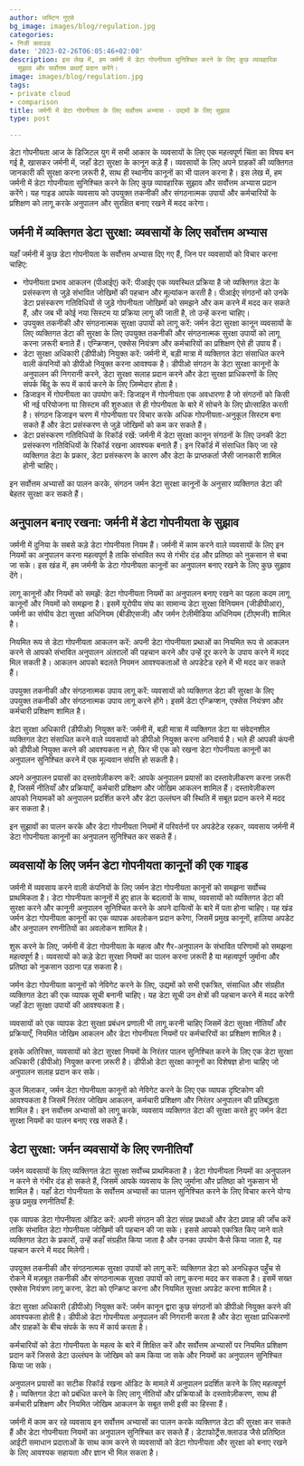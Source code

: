 ```yaml
---
author: जस्टिन गुएसे
bg_image: images/blog/regulation.jpg
categories:
- निजी क्लाउड
date: '2023-02-26T06:05:46+02:00'
description: इस लेख में, हम जर्मनी में डेटा गोपनीयता सुनिश्चित करने के लिए कुछ व्यावहारिक
  सुझाव और सर्वोत्तम प्रथाएँ प्रदान करेंगे।
image: images/blog/regulation.jpg
tags:
- private cloud
- comparison
title: जर्मनी में डेटा गोपनीयता के लिए सर्वोत्तम अभ्यास - उद्यमों के लिए सुझाव
type: post

---
```

डेटा गोपनीयता आज के डिजिटल युग में सभी आकार के व्यवसायों के लिए एक महत्वपूर्ण चिंता का विषय बन गई है, खासकर जर्मनी में, जहाँ डेटा सुरक्षा के कानून कड़े हैं। व्यवसायों के लिए अपने ग्राहकों की व्यक्तिगत जानकारी की सुरक्षा करना ज़रूरी है, साथ ही स्थानीय कानूनों का भी पालन करना है। इस लेख में, हम जर्मनी में डेटा गोपनीयता सुनिश्चित करने के लिए कुछ व्यावहारिक सुझाव और सर्वोत्तम अभ्यास प्रदान करेंगे। यह गाइड आपके व्यवसाय को उपयुक्त तकनीकी और संगठनात्मक उपायों और कर्मचारियों के प्रशिक्षण को लागू करके अनुपालन और सुरक्षित बनाए रखने में मदद करेगा।

## जर्मनी में व्यक्तिगत डेटा सुरक्षा: व्यवसायों के लिए सर्वोत्तम अभ्यास

यहाँ जर्मनी में कुछ डेटा गोपनीयता के सर्वोत्तम अभ्यास दिए गए हैं, जिन पर व्यवसायों को विचार करना चाहिए:

- गोपनीयता प्रभाव आकलन (पीआईए) करें: पीआईए एक व्यवस्थित प्रक्रिया है जो व्यक्तिगत डेटा के प्रसंस्करण से जुड़े संभावित जोखिमों की पहचान और मूल्यांकन करती है। पीआईए संगठनों को उनके डेटा प्रसंस्करण गतिविधियों से जुड़े गोपनीयता जोखिमों को समझने और कम करने में मदद कर सकते हैं, और जब भी कोई नया सिस्टम या प्रक्रिया लागू की जाती है, तो उन्हें करना चाहिए।
- उपयुक्त तकनीकी और संगठनात्मक सुरक्षा उपायों को लागू करें: जर्मन डेटा सुरक्षा कानून व्यवसायों के लिए व्यक्तिगत डेटा की सुरक्षा के लिए उपयुक्त तकनीकी और संगठनात्मक सुरक्षा उपायों को लागू करना ज़रूरी बनाते हैं। एन्क्रिप्शन, एक्सेस नियंत्रण और कर्मचारियों का प्रशिक्षण ऐसे ही उपाय हैं।
- डेटा सुरक्षा अधिकारी (डीपीओ) नियुक्त करें: जर्मनी में, बड़ी मात्रा में व्यक्तिगत डेटा संसाधित करने वाली कंपनियों को डीपीओ नियुक्त करना आवश्यक है। डीपीओ संगठन के डेटा सुरक्षा कानूनों के अनुपालन की निगरानी करने, डेटा सुरक्षा सलाह प्रदान करने और डेटा सुरक्षा प्राधिकरणों के लिए संपर्क बिंदु के रूप में कार्य करने के लिए ज़िम्मेदार होता है।
- डिजाइन में गोपनीयता का उपयोग करें: डिजाइन में गोपनीयता एक अवधारणा है जो संगठनों को किसी भी नई परियोजना या सिस्टम की शुरुआत से ही गोपनीयता के बारे में सोचने के लिए प्रोत्साहित करती है। संगठन डिजाइन चरण में गोपनीयता पर विचार करके अधिक गोपनीयता-अनुकूल सिस्टम बना सकते हैं और डेटा प्रसंस्करण से जुड़े जोखिमों को कम कर सकते हैं।
- डेटा प्रसंस्करण गतिविधियों के रिकॉर्ड रखें: जर्मनी में डेटा सुरक्षा कानून संगठनों के लिए उनकी डेटा प्रसंस्करण गतिविधियों के रिकॉर्ड रखना आवश्यक बनाते हैं। इन रिकॉर्ड में संसाधित किए जा रहे व्यक्तिगत डेटा के प्रकार, डेटा प्रसंस्करण के कारण और डेटा के प्राप्तकर्ता जैसी जानकारी शामिल होनी चाहिए।

इन सर्वोत्तम अभ्यासों का पालन करके, संगठन जर्मन डेटा सुरक्षा कानूनों के अनुसार व्यक्तिगत डेटा की बेहतर सुरक्षा कर सकते हैं।

## अनुपालन बनाए रखना: जर्मनी में डेटा गोपनीयता के सुझाव

जर्मनी में दुनिया के सबसे कड़े डेटा गोपनीयता नियम हैं। जर्मनी में काम करने वाले व्यवसायों के लिए इन नियमों का अनुपालन करना महत्वपूर्ण है ताकि संभावित रूप से गंभीर दंड और प्रतिष्ठा को नुकसान से बचा जा सके। इस खंड में, हम जर्मनी के डेटा गोपनीयता कानूनों का अनुपालन बनाए रखने के लिए कुछ सुझाव देंगे।

लागू कानूनों और नियमों को समझें: डेटा गोपनीयता नियमों का अनुपालन बनाए रखने का पहला कदम लागू कानूनों और नियमों को समझना है। इसमें यूरोपीय संघ का सामान्य डेटा सुरक्षा विनियमन (जीडीपीआर), जर्मनी का संघीय डेटा सुरक्षा अधिनियम (बीडीएसजी) और जर्मन टेलीमीडिया अधिनियम (टीएमजी) शामिल है।

नियमित रूप से डेटा गोपनीयता आकलन करें: अपनी डेटा गोपनीयता प्रथाओं का नियमित रूप से आकलन करने से आपको संभावित अनुपालन अंतरालों की पहचान करने और उन्हें दूर करने के उपाय करने में मदद मिल सकती है। आकलन आपको बदलते नियमन आवश्यकताओं से अपडेटेड रहने में भी मदद कर सकते हैं।

उपयुक्त तकनीकी और संगठनात्मक उपाय लागू करें: व्यवसायों को व्यक्तिगत डेटा की सुरक्षा के लिए उपयुक्त तकनीकी और संगठनात्मक उपाय लागू करने होंगे। इसमें डेटा एन्क्रिप्शन, एक्सेस नियंत्रण और कर्मचारी प्रशिक्षण शामिल है।

डेटा सुरक्षा अधिकारी (डीपीओ) नियुक्त करें: जर्मनी में, बड़ी मात्रा में व्यक्तिगत डेटा या संवेदनशील व्यक्तिगत डेटा संसाधित करने वाले व्यवसायों को डीपीओ नियुक्त करना अनिवार्य है। भले ही आपकी कंपनी को डीपीओ नियुक्त करने की आवश्यकता न हो, फिर भी एक को रखना डेटा गोपनीयता कानूनों का अनुपालन सुनिश्चित करने में एक मूल्यवान संपत्ति हो सकती है।

अपने अनुपालन प्रयासों का दस्तावेज़ीकरण करें: आपके अनुपालन प्रयासों का दस्तावेज़ीकरण करना ज़रूरी है, जिसमें नीतियाँ और प्रक्रियाएँ, कर्मचारी प्रशिक्षण और जोखिम आकलन शामिल हैं। दस्तावेज़ीकरण आपको नियामकों को अनुपालन प्रदर्शित करने और डेटा उल्लंघन की स्थिति में सबूत प्रदान करने में मदद कर सकता है।

इन सुझावों का पालन करके और डेटा गोपनीयता नियमों में परिवर्तनों पर अपडेटेड रहकर, व्यवसाय जर्मनी में डेटा गोपनीयता कानूनों का अनुपालन सुनिश्चित कर सकते हैं।

## व्यवसायों के लिए जर्मन डेटा गोपनीयता कानूनों की एक गाइड

जर्मनी में व्यवसाय करने वाली कंपनियों के लिए जर्मन डेटा गोपनीयता कानूनों को समझना सर्वोच्च प्राथमिकता है। डेटा गोपनीयता कानूनों में हुए हाल के बदलावों के साथ, व्यवसायों को व्यक्तिगत डेटा की सुरक्षा करने और कानूनी अनुपालन सुनिश्चित करने के अपने दायित्वों के बारे में पता होना चाहिए। यह खंड जर्मन डेटा गोपनीयता कानूनों का एक व्यापक अवलोकन प्रदान करेगा, जिसमें प्रमुख कानूनों, हालिया अपडेट और अनुपालन रणनीतियों का अवलोकन शामिल है।

शुरू करने के लिए, जर्मनी में डेटा गोपनीयता के महत्व और गैर-अनुपालन के संभावित परिणामों को समझना महत्वपूर्ण है। व्यवसायों को कड़े डेटा सुरक्षा नियमों का पालन करना ज़रूरी है या महत्वपूर्ण जुर्माना और प्रतिष्ठा को नुकसान उठाना पड़ सकता है।

जर्मन डेटा गोपनीयता कानूनों को नेविगेट करने के लिए, उद्यमों को सभी एकत्रित, संसाधित और संग्रहीत व्यक्तिगत डेटा की एक व्यापक सूची बनानी चाहिए। यह डेटा सूची उन क्षेत्रों की पहचान करने में मदद करेगी जहाँ डेटा सुरक्षा उपायों की आवश्यकता है।

व्यवसायों को एक व्यापक डेटा सुरक्षा प्रबंधन प्रणाली भी लागू करनी चाहिए जिसमें डेटा सुरक्षा नीतियाँ और प्रक्रियाएँ, नियमित जोखिम आकलन और डेटा गोपनीयता नियमों पर कर्मचारियों का प्रशिक्षण शामिल है।

इसके अतिरिक्त, व्यवसायों को डेटा सुरक्षा नियमों के निरंतर पालन सुनिश्चित करने के लिए एक डेटा सुरक्षा अधिकारी (डीपीओ) नियुक्त करना ज़रूरी है। डीपीओ डेटा सुरक्षा कानूनों का विशेषज्ञ होना चाहिए जो अनुपालन सलाह प्रदान कर सके।

कुल मिलाकर, जर्मन डेटा गोपनीयता कानूनों को नेविगेट करने के लिए एक व्यापक दृष्टिकोण की आवश्यकता है जिसमें निरंतर जोखिम आकलन, कर्मचारी प्रशिक्षण और निरंतर अनुपालन की प्रतिबद्धता शामिल है। इन सर्वोत्तम अभ्यासों को लागू करके, व्यवसाय व्यक्तिगत डेटा की सुरक्षा करते हुए जर्मन डेटा सुरक्षा नियमों का पालन बनाए रख सकते हैं।

## डेटा सुरक्षा: जर्मन व्यवसायों के लिए रणनीतियाँ

जर्मन व्यवसायों के लिए व्यक्तिगत डेटा सुरक्षा सर्वोच्च प्राथमिकता है। डेटा गोपनीयता नियमों का अनुपालन न करने से गंभीर दंड हो सकते हैं, जिसमें आपके व्यवसाय के लिए जुर्माना और प्रतिष्ठा को नुकसान भी शामिल है। यहाँ डेटा गोपनीयता के सर्वोत्तम अभ्यासों का पालन सुनिश्चित करने के लिए विचार करने योग्य कुछ प्रमुख रणनीतियाँ हैं:

एक व्यापक डेटा गोपनीयता ऑडिट करें: अपनी संगठन की डेटा संग्रह प्रथाओं और डेटा प्रवाह की जाँच करें ताकि संभावित डेटा गोपनीयता जोखिमों की पहचान की जा सके। इससे आपको एकत्रित किए जाने वाले व्यक्तिगत डेटा के प्रकारों, उन्हें कहाँ संग्रहीत किया जाता है और उनका उपयोग कैसे किया जाता है, यह पहचान करने में मदद मिलेगी।

उपयुक्त तकनीकी और संगठनात्मक सुरक्षा उपायों को लागू करें: व्यक्तिगत डेटा को अनधिकृत पहुँच से रोकने में मज़बूत तकनीकी और संगठनात्मक सुरक्षा उपायों को लागू करना मदद कर सकता है। इसमें सख्त एक्सेस नियंत्रण लागू करना, डेटा को एन्क्रिप्ट करना और नियमित सुरक्षा अपडेट करना शामिल है।

डेटा सुरक्षा अधिकारी (डीपीओ) नियुक्त करें: जर्मन कानून द्वारा कुछ संगठनों को डीपीओ नियुक्त करने की आवश्यकता होती है। डीपीओ डेटा गोपनीयता अनुपालन की निगरानी करता है और डेटा सुरक्षा प्राधिकरणों और ग्राहकों के बीच संपर्क के रूप में कार्य करता है।

कर्मचारियों को डेटा गोपनीयता के महत्व के बारे में शिक्षित करें और सर्वोत्तम अभ्यासों पर नियमित प्रशिक्षण प्रदान करें जिससे डेटा उल्लंघन के जोखिम को कम किया जा सके और नियमों का अनुपालन सुनिश्चित किया जा सके।

अनुपालन प्रयासों का सटीक रिकॉर्ड रखना ऑडिट के मामले में अनुपालन प्रदर्शित करने के लिए महत्वपूर्ण है। व्यक्तिगत डेटा को प्रबंधित करने के लिए लागू नीतियों और प्रक्रियाओं के दस्तावेज़ीकरण, साथ ही कर्मचारी प्रशिक्षण और नियमित जोखिम आकलन के सबूत सभी इसी का हिस्सा हैं।

जर्मनी में काम कर रहे व्यवसाय इन सर्वोत्तम अभ्यासों का पालन करके व्यक्तिगत डेटा की सुरक्षा कर सकते हैं और डेटा गोपनीयता नियमों का अनुपालन सुनिश्चित कर सकते हैं। डेटाफोर्ट्रेस.क्लाउड जैसे प्रतिष्ठित आईटी समाधान प्रदाताओं के साथ काम करने से व्यवसायों को डेटा गोपनीयता और सुरक्षा को बनाए रखने के लिए आवश्यक सहायता और ज्ञान भी मिल सकता है।
